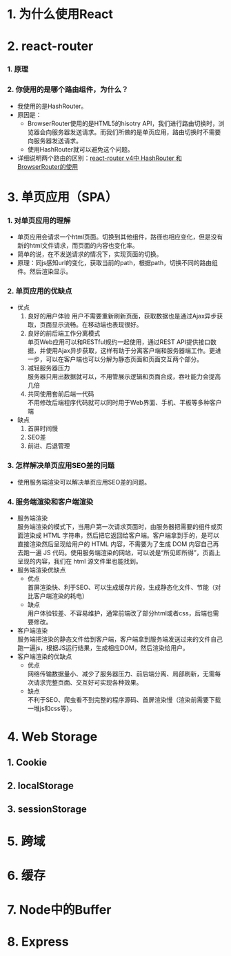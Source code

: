 # 1. 为什么使用React
# 2. react-router
### 1. 原理
### 2. 你使用的是哪个路由组件，为什么？
- 我使用的是HashRouter。
- 原因是：
  - BrowserRouter使用的是HTML5的hisotry API，我们进行路由切换时，浏览器会向服务器发送请求。而我们所做的是单页应用，路由切换时不需要向服务器发送请求。
  - 使用HashRouter就可以避免这个问题。
- 详细说明两个路由的区别：[react-router v4中 HashRouter 和 BrowserRouter的使用](https://www.cnblogs.com/sunLemon/p/9020153.html)
# 3. 单页应用（SPA）
### 1. 对单页应用的理解
- 单页应用会请求一个html页面。切换到其他组件，路径也相应变化，但是没有新的html文件请求，而页面的内容也变化率。
- 简单的说，在不发送请求的情况下，实现页面的切换。
- 原理：同js感知url的变化，获取当前的path，根据path，切换不同的路由组件。然后渲染显示。
### 2. 单页应用的优缺点
- 优点
  1. 良好的用户体验
  用户不需要重新刷新页面，获取数据也是通过Ajax异步获取，页面显示流畅。在移动端也表现很好。
  2. 良好的前后端工作分离模式  
  单页Web应用可以和RESTful规约一起使用，通过REST API提供接口数据，并使用Ajax异步获取，这样有助于分离客户端和服务器端工作。更进一步，可以在客户端也可以分解为静态页面和页面交互两个部分。
  3. 减轻服务器压力  
  服务器只用出数据就可以，不用管展示逻辑和页面合成，吞吐能力会提高几倍
  4. 共同使用套前后端一代码  
  不用修改后端程序代码就可以同时用于Web界面、手机、平板等多种客户端 
- 缺点
  1. 首屏时间慢
  2. SEO差
  3. 前进、后退管理
### 3. 怎样解决单页应用SEO差的问题
- 使用服务端渲染可以解决单页应用SEO差的问题。
### 4. 服务端渲染和客户端渲染
- 服务端渲染  
  服务端渲染的模式下，当用户第一次请求页面时，由服务器把需要的组件或页面渲染成 HTML 字符串，然后把它返回给客户端。客户端拿到手的，是可以直接渲染然后呈现给用户的 HTML 内容，不需要为了生成 DOM 内容自己再去跑一遍 JS 代码。使用服务端渲染的网站，可以说是“所见即所得”，页面上呈现的内容，我们在 html 源文件里也能找到。
- 服务端渲染优缺点
  - 优点  
  首屏渲染快、利于SEO、可以生成缓存片段，生成静态化文件、节能（对比客户端渲染的耗电）
  - 缺点  
  用户体验较差、不容易维护，通常前端改了部分html或者css，后端也需要修改。
- 客户端渲染  
服务端把渲染的静态文件给到客户端，客户端拿到服务端发送过来的文件自己跑一遍js，根据JS运行结果，生成相应DOM，然后渲染给用户。
- 客户端渲染的优缺点
  - 优点  
  网络传输数据量小、减少了服务器压力、前后端分离、局部刷新，无需每次请求完整页面、交互好可实现各种效果。
  - 缺点  
  不利于SEO、爬虫看不到完整的程序源码、首屏渲染慢（渲染前需要下载一堆js和css等）。
# 4. Web Storage
## 1. Cookie
## 2. localStorage
## 3. sessionStorage
# 5. 跨域
# 6. 缓存
# 7. Node中的Buffer
# 8. Express